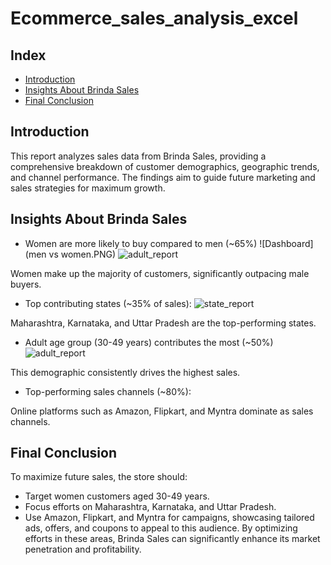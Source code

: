 # Ecommerce_sales_analysis_excel
## Index
  -  [Introduction](#introduction)
  -  [Insights About Brinda Sales](#insights-about-brinda-sales)
  -  [Final Conclusion](#final-conclusion)
## Introduction
This report analyzes sales data from Brinda Sales, providing a comprehensive breakdown of customer demographics, geographic trends, and channel performance. The findings aim to guide future marketing and sales strategies for maximum growth.

## Insights About Brinda Sales
-  Women are more likely to buy compared to men (~65%)
![Dashboard](men vs women.PNG)
![adult_report](https://github.com/user-attachments/assets/3ff0a817-c25d-41ae-ac88-7cfe2117d5c4)

Women make up the majority of customers, significantly outpacing male buyers.
-  Top contributing states (~35% of sales):
![state_report](https://github.com/user-attachments/assets/4a0507bc-1ef4-4c42-8afb-e4ad94d052f3)

  Maharashtra, Karnataka, and Uttar Pradesh are the top-performing states.
-  Adult age group (30-49 years) contributes the most (~50%)
![adult_report](https://github.com/user-attachments/assets/f3480c57-9184-442f-af75-3de4e09cbf71)

This demographic consistently drives the highest sales.
- Top-performing sales channels (~80%):

Online platforms such as Amazon, Flipkart, and Myntra dominate as sales channels.

## Final Conclusion
To maximize future sales, the store should:

-  Target women customers aged 30-49 years.
-  Focus efforts on Maharashtra, Karnataka, and Uttar Pradesh.
-  Use Amazon, Flipkart, and Myntra for campaigns, showcasing tailored ads, offers, and coupons to appeal     to this audience.
By optimizing efforts in these areas, Brinda Sales can significantly enhance its market penetration and profitability.








